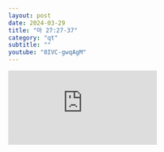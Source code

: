 ```yaml
---
layout: post
date: 2024-03-29
title: "마 27:27-37"
category: "qt"
subtitle: ""
youtube: "8IVC-gwqAgM"
---
```


<div class="youtube margin-large">
    <iframe src="https://www.youtube.com/embed/8IVC-gwqAgM" title="YouTube video player" frameborder="0" allow="accelerometer; autoplay; clipboard-write; encrypted-media; gyroscope; picture-in-picture; web-share" allowfullscreen></iframe>
</div>


